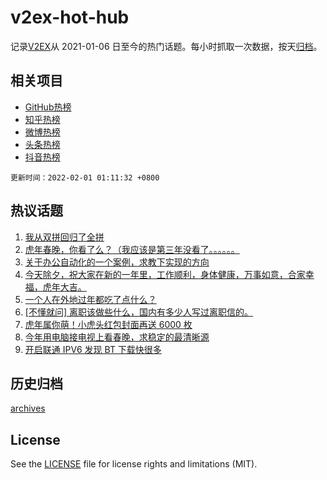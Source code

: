 # v2ex-hot-hub

 记录[V2EX](https://www.v2ex.com/)从 2021-01-06 日至今的热门话题。每小时抓取一次数据，按天[归档](archives)。
 
 ## 相关项目

- [GitHub热榜](https://github.com/lonnyzhang423/github-hot-hub)
- [知乎热榜](https://github.com/lonnyzhang423/zhihu-hot-hub)
- [微博热榜](https://github.com/lonnyzhang423/weibo-hot-hub)
- [头条热榜](https://github.com/lonnyzhang423/toutiao-hot-hub)
- [抖音热榜](https://github.com/lonnyzhang423/douyin-hot-hub)


 `更新时间：2022-02-01 01:11:32 +0800`

## 热议话题

1. [我从双拼回归了全拼](https://www.v2ex.com/t/831519)
1. [虎年春晚，你看了么？（我应该是第三年没看了。。。。。。](https://www.v2ex.com/t/831542)
1. [关于办公自动化的一个案例，求教下实现的方向](https://www.v2ex.com/t/831492)
1. [今天除夕，祝大家在新的一年里，工作顺利，身体健康，万事如意，合家幸福，虎年大吉。](https://www.v2ex.com/t/831488)
1. [一个人在外地过年都吃了点什么？](https://www.v2ex.com/t/831528)
1. [[不懂就问] 离职该做些什么，国内有多少人写过离职信的。](https://www.v2ex.com/t/831500)
1. [虎年属你萌！小虎头红包封面再送 6000 枚](https://www.v2ex.com/t/831495)
1. [今年用电脑接电视上看春晚，求稳定的最清晰源](https://www.v2ex.com/t/831533)
1. [开启联通 IPV6 发现 BT 下载快很多](https://www.v2ex.com/t/831517)

## 历史归档

[archives](archives)

## License

See the [LICENSE](LICENSE) file for license rights and limitations (MIT).
